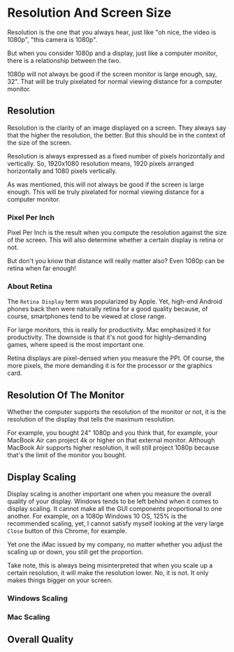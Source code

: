 # Resolution And Screen Size
Resolution is the one that you always
hear, just like "oh nice, the video is 1080p",
"this camera is 1080p".

But when you consider 1080p and a display,
just like a computer monitor,
there is a relationship between the
two.

1080p will not always be good if the
screen monitor is large enough, say,
32". That will be truly pixelated
for normal viewing distance for
a computer monitor.

## Resolution
Resolution is the clarity of an image
displayed on a screen. They always
say that the higher the resolution,
the better. But this should be in
the context of the size of the screen.

Resolution is always expressed as a 
fixed number of pixels horizontally and
vertically. So, 1920x1080 resolution
means, 1920 pixels arranged horizontally
and 1080 pixels vertically.

As was mentioned, this will not 
always be good if the screen is large 
enough. This will be truly pixelated
for normal viewing distance for
a computer monitor.

### Pixel Per Inch
Pixel Per Inch is the result when you
compute the resolution against
the size of the screen. This will also 
determine whether a certain display
is retina or not.

But don't you know that distance will
really matter also? Even 1080p
can be retina when far enough!

### About Retina
The `Retina Display` term was popularized by
Apple. Yet, high-end Android phones back then
were naturally retina for a good quality 
because, of course,
smartphones tend to be viewed at close range.

For large monitors, this is really for 
productivity. Mac emphasized it for
productivity. The downside is that it's
not good for highly-demanding games, where
speed is the most important one.

Retina displays are pixel-densed
when you measure the PPI. Of course, the
more pixels, the more demanding it
is for the processor or the graphics card.

## Resolution Of The Monitor
Whether the computer supports the resolution
of the monitor or not, it is the resolution
of the display that tells the maximum
resolution.

For example, you bought 24" 1080p and
you think that, for example, your
MacBook Air can project 4k or higher
on that external monitor. Although
MacBook Air supports higher resolution,
it will still project 1080p because
that's the limit of the monitor you
bought.

## Display Scaling
Display scaling is another important one
when you measure the overall quality of
your display. Windows tends to be left behind
when it comes to display scaling. It
cannot make all the GUI components proportional
to one another. For example, on a 1080p
Windows 10 OS, 125% is the recommended scaling,
yet, I cannot satisfy myself looking at the very
large `Close` button of this Chrome, for example.

Yet one the iMac issued by my company, no matter
whether you adjust the scaling up or down,
you still get the proportion.

Take note, this is always being misinterpreted
that when you scale up a certain resolution,
it will make the resolution lower. No, it is not.
It only makes things bigger on your screen.

### Windows Scaling

### Mac Scaling

## Overall Quality
